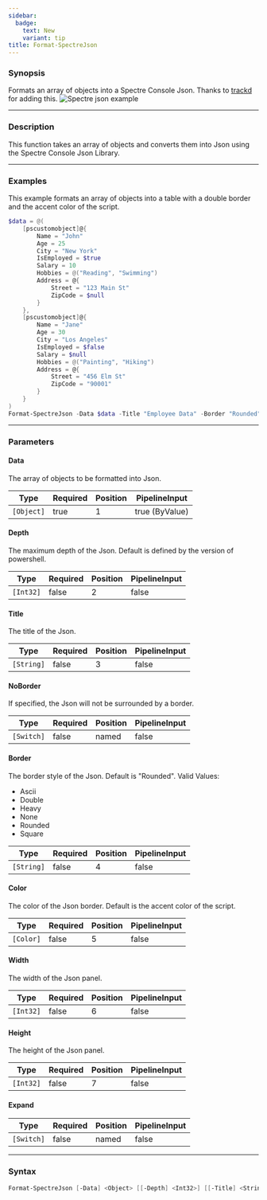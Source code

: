 ```yaml
---
sidebar:
  badge:
    text: New
    variant: tip
title: Format-SpectreJson
---
```




### Synopsis
Formats an array of objects into a Spectre Console Json.
Thanks to [trackd](https://github.com/trackd) for adding this.
![Spectre json example](/json.png)

---

### Description

This function takes an array of objects and converts them into Json using the Spectre Console Json Library.

---

### Examples
This example formats an array of objects into a table with a double border and the accent color of the script.

```powershell
$data = @(
    [pscustomobject]@{
        Name = "John"
        Age = 25
        City = "New York"
        IsEmployed = $true
        Salary = 10
        Hobbies = @("Reading", "Swimming")
        Address = @{
            Street = "123 Main St"
            ZipCode = $null
        }
    },
    [pscustomobject]@{
        Name = "Jane"
        Age = 30
        City = "Los Angeles"
        IsEmployed = $false
        Salary = $null
        Hobbies = @("Painting", "Hiking")
        Address = @{
            Street = "456 Elm St"
            ZipCode = "90001"
        }
    }
)
Format-SpectreJson -Data $data -Title "Employee Data" -Border "Rounded" -Color "Green"
```

---

### Parameters
#### **Data**
The array of objects to be formatted into Json.

|Type      |Required|Position|PipelineInput |
|----------|--------|--------|--------------|
|`[Object]`|true    |1       |true (ByValue)|

#### **Depth**
The maximum depth of the Json. Default is defined by the version of powershell.

|Type     |Required|Position|PipelineInput|
|---------|--------|--------|-------------|
|`[Int32]`|false   |2       |false        |

#### **Title**
The title of the Json.

|Type      |Required|Position|PipelineInput|
|----------|--------|--------|-------------|
|`[String]`|false   |3       |false        |

#### **NoBorder**
If specified, the Json will not be surrounded by a border.

|Type      |Required|Position|PipelineInput|
|----------|--------|--------|-------------|
|`[Switch]`|false   |named   |false        |

#### **Border**
The border style of the Json. Default is "Rounded".
Valid Values:

* Ascii
* Double
* Heavy
* None
* Rounded
* Square

|Type      |Required|Position|PipelineInput|
|----------|--------|--------|-------------|
|`[String]`|false   |4       |false        |

#### **Color**
The color of the Json border. Default is the accent color of the script.

|Type     |Required|Position|PipelineInput|
|---------|--------|--------|-------------|
|`[Color]`|false   |5       |false        |

#### **Width**
The width of the Json panel.

|Type     |Required|Position|PipelineInput|
|---------|--------|--------|-------------|
|`[Int32]`|false   |6       |false        |

#### **Height**
The height of the Json panel.

|Type     |Required|Position|PipelineInput|
|---------|--------|--------|-------------|
|`[Int32]`|false   |7       |false        |

#### **Expand**

|Type      |Required|Position|PipelineInput|
|----------|--------|--------|-------------|
|`[Switch]`|false   |named   |false        |

---

### Syntax
```powershell
Format-SpectreJson [-Data] <Object> [[-Depth] <Int32>] [[-Title] <String>] [-NoBorder] [[-Border] <String>] [[-Color] <Color>] [[-Width] <Int32>] [[-Height] <Int32>] [-Expand] [<CommonParameters>]
```
